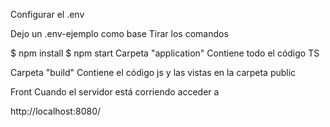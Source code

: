 Configurar el .env

Dejo un .env-ejemplo como base
Tirar los comandos

$ npm install
$ npm start
Carpeta "application" Contiene todo el código TS

Carpeta "build" Contiene el código js y las vistas en la carpeta public

Front
Cuando el servidor está corriendo acceder a

http://localhost:8080/


